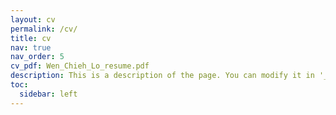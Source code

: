 ```yaml
---
layout: cv
permalink: /cv/
title: cv
nav: true
nav_order: 5
cv_pdf: Wen_Chieh_Lo_resume.pdf
description: This is a description of the page. You can modify it in '_pages/cv.md'. You can also change or remove the top pdf download button.
toc:
  sidebar: left
---
```

